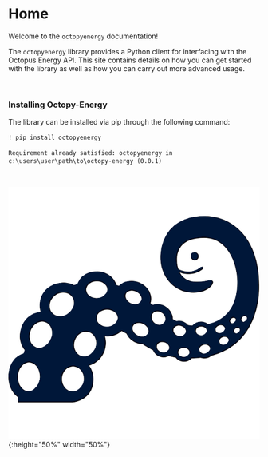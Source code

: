 # Home

Welcome to the `octopyenergy` documentation!

The `octopyenergy` library provides a Python client for interfacing with the Octopus Energy API. This site contains details on how you can get started with the library as well as how you can carry out more advanced usage. 

<br>

### Installing Octopy-Energy

The library can be installed via pip through the following command:


```python
! pip install octopyenergy
```
    Requirement already satisfied: octopyenergy in c:\users\user\path\to\octopy-energy (0.0.1)
    
<br>

![svg](img/alt_logo.png){:height="50%" width="50%"}